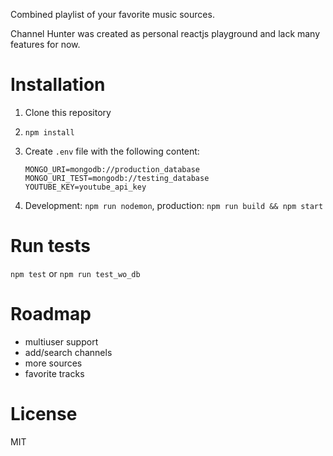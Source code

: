 Combined playlist of your favorite music sources.

Channel Hunter was created as personal reactjs playground and lack many features for now.

# Installation

1. Clone this repository
1. `npm install`
1. Create `.env` file with the following content:

    ```
    MONGO_URI=mongodb://production_database
    MONGO_URI_TEST=mongodb://testing_database
    YOUTUBE_KEY=youtube_api_key
    ```

1. Development: `npm run nodemon`, production: `npm run build && npm start`

# Run tests

`npm test` or `npm run test_wo_db`

# Roadmap

- multiuser support
- add/search channels
- more sources
- favorite tracks


# License

MIT
